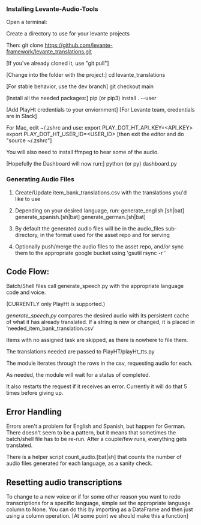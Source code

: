 
### Installing Levante-Audio-Tools

Open a terminal:

Create a directory to use for your levante projects

Then:
git clone https://github.com/levante-framework/levante_translations.git

[If you've already cloned it, use "git pull"]

[Change into the folder with the project:]
cd levante_translations

[For stable behavior, use the dev branch]
git checkout main

[Install all the needed packages:]
pip (or pip3) install . --user

[Add PlayHt credentials to your enviornment]
[For Levante team, credentials are in Slack]

For Mac, edit ~/.zshrc and use:
export PLAY_DOT_HT_API_KEY=<API_KEY>
export PLAY_DOT_HT_USER_ID=<USER_ID>
[then exit the editor and do "source ~/.zshrc"]

You will also need to install ffmpeg to hear some of the audio.

[Hopefully the Dashboard will now run:]
python (or py) dashboard.py


### Generating Audio Files

1. Create/Update item_bank_translations.csv with the translations you'd like to use

2. Depending on your desired language, run:
    generate_english.[sh|bat]
    generate_spanish.[sh|bat]
    generate_german.[sh|bat]

3. By default the generated audio files will be in the audio_files
    sub-directory, in the format used for the asset repo and for serving

4. Optionally push/merge the audio files to the asset repo, and/or
    sync them to the appropriate google bucket using 'gsutil rsync -r <src> <bucket>'


## Code Flow:

Batch/Shell files call generate_speech.py with the appropriate language code and voice.

(CURRENTLY only PlayHt is supported.)

_generate_speech.py_ compares the desired audio with its persistent cache of what
it has already translated. If a string is new or changed, it is placed in
'needed_item_bank_translation.csv'

Items with no assigned task are skipped, as there is nowhere to file them.

The translations needed are passed to PlayHT/playHt_tts.py

The module iterates through the rows in the csv, requesting audio for each.

As needed, the module will wait for a status of completed.

It also restarts the request if it receives an error. Currently it will
do that 5 times before giving up.

## Error Handling

Errors aren't a problem for English and Spanish, but happen for German.
There doesn't seem to be a pattern, but it means that sometimes the batch/shell
file has to be re-run. After a couple/few runs, everything gets translated.

There is a helper script count_audio.[bat|sh] that counts the number of
audio files generated for each language, as a sanity check.

## Resetting audio transcriptions

To change to a new voice or if for some other reason you want to redo
transcriptions for a specific language, simple set the appropriate
language column to None. You can do this by importing as a DataFrame
and then just using a column operation. [At some point we should make this a function]




